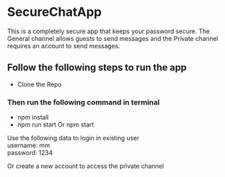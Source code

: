 # SecureChatApp
This is a completely secure app that keeps your password secure. The General channel allows guests to send messages and the Private channel requires an account to send messages.
## Follow the following steps to run the app
* Clone the Repo
### Then run the following command in terminal
* npm install
* npm run start Or npm start

Use the following data to login in existing user  
username: mm  
password: 1234  

Or create a new account to access the private channel
